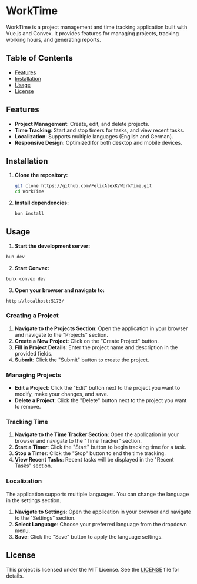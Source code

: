 
# WorkTime 

WorkTime is a project management and time tracking application built with Vue.js and Convex. It provides features for managing projects, tracking working hours, and generating reports.

## Table of Contents

- [Features](#features)
- [Installation](#installation)
- [Usage](#usage)
- [License](#license)

## Features

- **Project Management**: Create, edit, and delete projects.
- **Time Tracking**: Start and stop timers for tasks, and view recent tasks.
- **Localization**: Supports multiple languages (English and German).
- **Responsive Design**: Optimized for both desktop and mobile devices.

## Installation

1. **Clone the repository:**

   ```bash
   git clone https://github.com/FelixAlexK/WorkTime.git
   cd WorkTime
   ```

2. **Install dependencies:**

   ```bash
   bun install
   ```



## Usage

 1. **Start the development server:**

   ```bash
   bun dev
   ```

 2. **Start Convex:**

   ```bash
   bunx convex dev
   ```

 3. **Open your browser and navigate to:**

   ```
   http://localhost:5173/
   ```

 ### Creating a Project

1.  **Navigate to the Projects Section**: Open the application in your browser and navigate to the "Projects" section.
2.  **Create a New Project**: Click on the "Create Project" button.
3.  **Fill in Project Details**: Enter the project name and description in the provided fields.
4.  **Submit**: Click the "Submit" button to create the project.

### Managing Projects

-   **Edit a Project**: Click the "Edit" button next to the project you want to modify, make your changes, and save.
-   **Delete a Project**: Click the "Delete" button next to the project you want to remove.

### Tracking Time

1.  **Navigate to the Time Tracker Section**: Open the application in your browser and navigate to the "Time Tracker" section.
2.  **Start a Timer**: Click the "Start" button to begin tracking time for a task.
3.  **Stop a Timer**: Click the "Stop" button to end the time tracking.
4.  **View Recent Tasks**: Recent tasks will be displayed in the "Recent Tasks" section.

### Localization

The application supports multiple languages. You can change the language in the settings section.

1.  **Navigate to Settings**: Open the application in your browser and navigate to the "Settings" section.
2.  **Select Language**: Choose your preferred language from the dropdown menu.
3.  **Save**: Click the "Save" button to apply the language settings.

## License

This project is licensed under the MIT License. See the [LICENSE](LICENSE) file for details.
